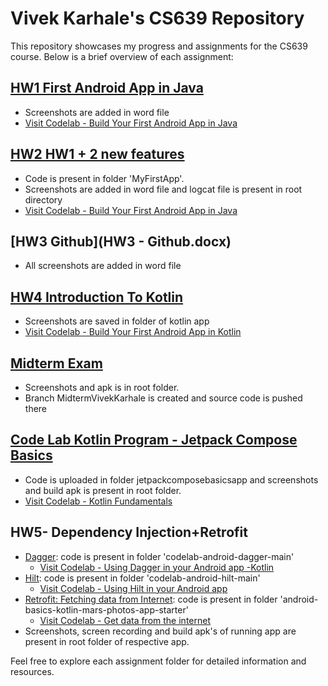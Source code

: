 # Vivek Karhale's CS639 Repository

This repository showcases my progress and assignments for the CS639 course. Below is a brief overview of each assignment:

## [HW1 First Android App in Java](HW1MyFirstApp)

- Screenshots are added in word file
- [Visit Codelab - Build Your First Android App in Java](https://developer.android.com/codelabs/build-your-first-android-app#0)

## [HW2 HW1 + 2 new features](MyFirstApp)

- Code is present in folder 'MyFirstApp'.
- Screenshots are added in word file and logcat file is present in root directory
- [Visit Codelab - Build Your First Android App in Java](https://developer.android.com/codelabs/build-your-first-android-app#0)

## [HW3 Github](HW3 - Github.docx)

- All screenshots are added in word file

## [HW4 Introduction To Kotlin](HW4MyKotlinApp)

- Screenshots are saved in folder of kotlin app
- [Visit Codelab - Build Your First Android App in Kotlin](https://developer.android.com/codelabs/build-your-first-android-app-kotlin#0)

## [Midterm Exam](MyMidtermApp)

- Screenshots and apk is in root folder.
- Branch MidtermVivekKarhale is created and source code is pushed there

## [Code Lab Kotlin Program - Jetpack Compose Basics](jetpackcomposebasicsapp)

- Code is uploaded in folder jetpackcomposebasicsapp and screenshots and build apk is present in root folder.
- [Visit Codelab - Kotlin Fundamentals](https://developer.android.com/codelabs/basic-android-kotlin-compose-kotlin-fundamentals-practice-problems?hl=en#0)

## HW5- Dependency Injection+Retrofit

- [Dagger](codelab-android-dagger-main): code is present in folder 'codelab-android-dagger-main'
  - [Visit Codelab - Using Dagger in your Android app -Kotlin](https://developer.android.com/codelabs/android-dagger#0)
- [Hilt](codelab-android-hilt-main): code is present in folder 'codelab-android-hilt-main'
  - [Visit Codelab - Using Hilt in your Android app](https://developer.android.com/codelabs/android-hilt#0)
- [Retrofit: Fetching data from Internet](android-basics-kotlin-mars-photos-app-starter): code is present in folder 'android-basics-kotlin-mars-photos-app-starter'
  - [Visit Codelab - Get data from the internet](https://developer.android.com/codelabs/basic-android-kotlin-training-getting-data-internet#0)
- Screenshots, screen recording and build apk's of running app are present in root folder of respective app.

Feel free to explore each assignment folder for detailed information and resources.
